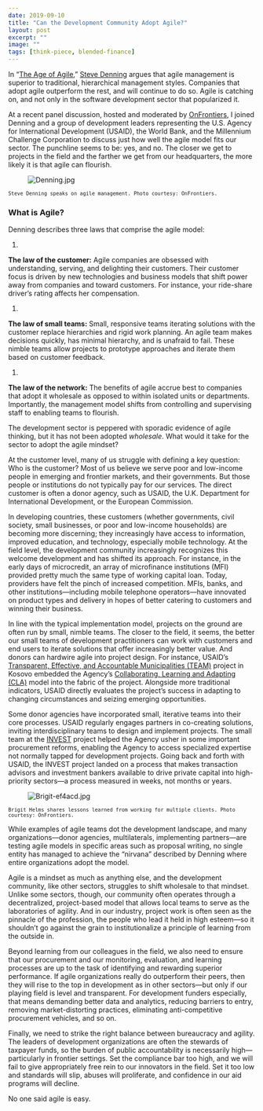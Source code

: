 ```yaml
---
date: 2019-09-10
title: "Can the Development Community Adopt Agile?"
layout: post
excerpt: ""
image: ""
tags: [think-piece, blended-finance]
---
```

<p>In “<a href="https://www.amazon.com/Age-Agile-Smart-Companies-Transforming/dp/B079J69V4M/ref=sr_1_1?keywords=age+of+agile&amp;qid=1567523457&amp;s=books&amp;sr=1-1">The Age of Agile</a>,” <a href="http://www.stevedenning.com/About/default.aspx">Steve Denning</a> argues that agile management is superior to traditional, hierarchical management styles. Companies that adopt agile outperform the rest, and will continue to do so. Agile is catching on, and not only in the software development sector that popularized it.</p><p>At a recent panel discussion, hosted and moderated by <a href="https://onfrnt.rs/DAI_article">OnFrontiers</a>, I joined Denning and a group of development leaders representing the U.S. Agency for International Development (USAID), the World Bank, and the Millennium Challenge Corporation to discuss just how well the agile model fits our sector. The punchline seems to be: yes, and no. The closer we get to projects in the field and the farther we get from our headquarters, the more likely it is that agile can flourish.</p><figure class="kg-card kg-image-card"><img src="https://pubs.ghost.io/uploads/Denning.jpg" class="kg-image" alt="Denning.jpg" loading="lazy"></figure><p><code><code>Steve Denning speaks on agile management. Photo courtesy: OnFrontiers.</code></code></p><h3 id="what-is-agile">What is Agile?</h3><p>Denning describes three laws that comprise the agile model:</p><ol><li></li></ol><p><strong>The law of the customer:</strong> Agile companies are obsessed with understanding, serving, and delighting their customers. Their customer focus is driven by new technologies and business models that shift power away from companies and toward customers. For instance, your ride-share driver’s rating affects her compensation.</p><ol><li></li></ol><p><strong>The law of small teams:</strong> Small, responsive teams iterating solutions with the customer replace hierarchies and rigid work planning. An agile team makes decisions quickly, has minimal hierarchy, and is unafraid to fail. These nimble teams allow projects to prototype approaches and iterate them based on customer feedback.</p><ol><li></li></ol><p><strong>The law of the network:</strong> The benefits of agile accrue best to companies that adopt it wholesale as opposed to within isolated units or departments. Importantly, the management model shifts from controlling and supervising staff to enabling teams to flourish.</p><p>The development sector is peppered with sporadic evidence of agile thinking, but it has not been adopted <em>wholesale</em>. What would it take for the sector to adopt the agile mindset?</p><p>At the customer level, many of us struggle with defining a key question: Who is the customer? Most of us believe we serve poor and low-income people in emerging and frontier markets, and their governments. But those people or institutions do not typically pay for our services. The direct customer is often a donor agency, such as USAID, the U.K. Department for International Development, or the European Commission.</p><p>In developing countries, these customers (whether governments, civil society, small businesses, or poor and low-income households) are becoming more discerning; they increasingly have access to information, improved education, and technology, especially mobile technology. At the field level, the development community increasingly recognizes this welcome development and has shifted its approach. For instance, in the early days of microcredit, an array of microfinance institutions (MFI) provided pretty much the same type of working capital loan. Today, providers have felt the pinch of increased competition. MFIs, banks, and other institutions—including mobile telephone operators—have innovated on product types and delivery in hopes of better catering to customers and winning their business.</p><p>In line with the typical implementation model, projects on the ground are often run by small, nimble teams. The closer to the field, it seems, the better our small teams of development practitioners can work with customers and end users to iterate solutions that offer increasingly better value. And donors can hardwire agile into project design. For instance, USAID’s <a href="https://www.dai.com/our-work/projects/kosovo-transparent-effective-and-accountable-municipalities-team">Transparent, Effective, and Accountable Municipalities (TEAM)</a> project in Kosovo embedded the Agency’s <a href="https://usaidlearninglab.org/qrg/understanding-cla-0">Collaborating, Learning and Adapting (CLA)</a> model into the fabric of the project. Alongside more traditional indicators, USAID directly evaluates the project’s success in adapting to changing circumstances and seizing emerging opportunities.</p><p>Some donor agencies have incorporated small, iterative teams into their core processes. USAID regularly engages partners in co-creating solutions, inviting interdisciplinary teams to design and implement projects. The small team at the <a href="https://www.dai.com/our-work/projects/worldwide-the-invest-project">INVEST</a> project helped the Agency usher in some important procurement reforms, enabling the Agency to access specialized expertise not normally tapped for development projects. Going back and forth with USAID, the INVEST project landed on a process that makes transaction advisors and investment bankers available to drive private capital into high-priority sectors—a process measured in weeks, not months or years.</p><figure class="kg-card kg-image-card"><img src="https://pubs.ghost.io/uploads/Brigit-ef4acd.jpg" class="kg-image" alt="Brigit-ef4acd.jpg" loading="lazy"></figure><p><code><code>Brigit Helms shares lessons learned from working for multiple clients. Photo courtesy: OnFrontiers.</code></code></p><p>While examples of agile teams dot the development landscape, and many organizations—donor agencies, multilaterals, implementing partners—are testing agile models in specific areas such as proposal writing, no single entity has managed to achieve the “nirvana” described by Denning where entire organizations adopt the model.</p><p>Agile is a mindset as much as anything else, and the development community, like other sectors, struggles to shift wholesale to that mindset. Unlike some sectors, though, our community often operates through a decentralized, project-based model that allows local teams to serve as the laboratories of agility. And in our industry, project work is often seen as the pinnacle of the profession, the people who lead it held in high esteem—so it shouldn’t go against the grain to institutionalize a principle of learning from the outside in.</p><p>Beyond learning from our colleagues in the field, we also need to ensure that our procurement and our monitoring, evaluation, and learning processes are up to the task of identifying and rewarding superior performance. If agile organizations really do outperform their peers, then they will rise to the top in development as in other sectors—but only if our playing field is level and transparent. For development funders especially, that means demanding better data and analytics, reducing barriers to entry, removing market-distorting practices, eliminating anti-competitive procurement vehicles, and so on.</p><p>Finally, we need to strike the right balance between bureaucracy and agility. The leaders of development organizations are often the stewards of taxpayer funds, so the burden of public accountability is necessarily high—particularly in frontier settings. Set the compliance bar too high, and we will fail to give appropriately free rein to our innovators in the field. Set it too low and standards will slip, abuses will proliferate, and confidence in our aid programs will decline.</p><p>No one said agile is easy.</p>
  